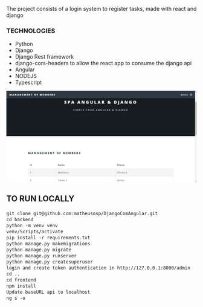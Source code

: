 The project consists of a login system to register tasks, made with react and django

### TECHNOLOGIES
- Python 
- Django
- Django Rest framework
- django-cors-headers to allow the react app to consume the django api
- Angular
- NODEJS
- Typescript

![Foo](https://raw.githubusercontent.com/matheusosp/DjangoComAngular/main/Management%20of%20Members%20-%20Google%20Chrome.jpg)

## TO RUN LOCALLY
```
git clone git@github.com:matheusosp/DjangoComAngular.git
cd backend
python -m venv venv
venv/Scripts/activate
pip install -r requirements.txt 
python manage.py makemigrations
python manage.py migrate 
python manage.py runserver
python manage.py createsuperuser
login and create token authentication in http://127.0.0.1:8000/admin
cd ..
cd frontend
npm install
Update baseURL api to localhost
ng s -o
```
